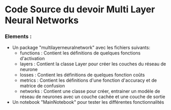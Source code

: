 # Code Source du devoir Multi Layer Neural Networks
### Elements :
* Un package "multilayerneuralnetwork" avec les fichiers suivants:
    * functions :  Contient les définitions de quelques fonctions d'activation
    * layers : Contient la classe Layer pour créer les couches du réseau de neurone
    * losses : Contient les définitions de quelques fonction coûts
    * metrics : Contient les définitions d'une fonction d'accuracy et de matrice de confusion
    * networks : Contient une classe pour créer, entrainer un modèle de réseau de neurones avec un couche cachée et une couche de sortie
* Un notebook "MainNotebook" pour tester les différentes fonctionnalités
